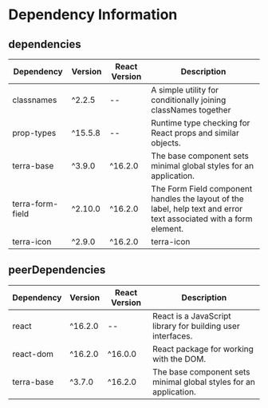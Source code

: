 # Dependency Information

## dependencies
| Dependency | Version | React Version | Description |
|-|-|-|-|
| classnames | ^2.2.5 | -- | A simple utility for conditionally joining classNames together |
| prop-types | ^15.5.8 | -- | Runtime type checking for React props and similar objects. |
| terra-base | ^3.9.0 | ^16.2.0 | The base component sets minimal global styles for an application. |
| terra-form-field | ^2.10.0 | ^16.2.0 | The Form Field component handles the layout of the label, help text and error text associated with a form element. |
| terra-icon | ^2.9.0 | ^16.2.0 | terra-icon |

## peerDependencies
| Dependency | Version | React Version | Description |
|-|-|-|-|
| react | ^16.2.0 | -- | React is a JavaScript library for building user interfaces. |
| react-dom | ^16.2.0 | ^16.0.0 | React package for working with the DOM. |
| terra-base | ^3.7.0 | ^16.2.0 | The base component sets minimal global styles for an application. |
